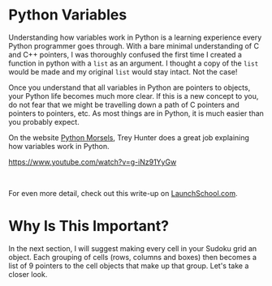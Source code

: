 # Python Variables

Understanding how variables work in Python is a learning experience every Python programmer goes through. With a bare minimal understanding of C and C++ pointers, I was thoroughly confused the first time I created a function in python with a `list` as an argument. I thought a copy of the `list` would be made and my original `list` would stay intact. Not the case!

Once you understand that all variables in Python are pointers to objects, your Python life becomes much more clear. If this is a new concept to you, do not fear that we might be travelling down a path of C pointers and pointers to pointers, etc. As most things are in Python, it is much easier than you probably expect.

On the website [Python Morsels](https://www.pythonmorsels.com/variables-are-pointers/), Trey Hunter does a great job explaining how variables work in Python.

https://www.youtube.com/watch?v=g-iNz91YyGw

<BR>

For even more detail, check out this write-up on [LaunchSchool.com](https://launchschool.com/books/python/read/variables_pointers).

# Why Is This Important?

In the next section, I will suggest making every cell in your Sudoku grid an object. Each grouping of cells (rows, columns and boxes) then becomes a list of 9 pointers to the cell objects that make up that group. Let's take a closer look.
